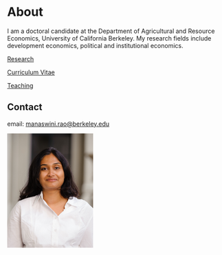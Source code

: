 # About

I am a doctoral candidate at the Department of Agricultural and Resource Economics, University of California Berkeley. My research fields include development economics, political and institutional economics. 

[Research](research.md)

[Curriculum Vitae](MRao_CV_2017.pdf)

[Teaching](teaching.md)

## Contact
email: manaswini.rao@berkeley.edu

<img src="/RAOPhoto_2014-8.jpg" width="200">
